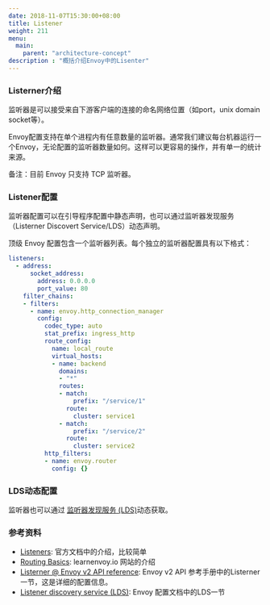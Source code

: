 ```yaml
---
date: 2018-11-07T15:30:00+08:00
title: Listener
weight: 211
menu:
  main:
    parent: "architecture-concept"
description : "概括介绍Envoy中的Lisenter"
---
```


### Listerner介绍

监听器是可以接受来自下游客户端的连接的命名网络位置（如port，unix domain socket等）。

Envoy配置支持在单个进程内有任意数量的监听器。通常我们建议每台机器运行一个Envoy，无论配置的监听器数量如何。这样可以更容易的操作，并有单一的统计来源。 

备注：目前 Envoy 只支持 TCP 监听器。

### Listener配置

监听器配置可以在引导程序配置中静态声明，也可以通过监听器发现服务（Listerner Discovert Service/LDS）动态声明。

顶级 Envoy 配置包含一个监听器列表。每个独立的监听器配置具有以下格式：

```yaml
listeners:
  - address:
      socket_address:
        address: 0.0.0.0
        port_value: 80
    filter_chains:
    - filters:
      - name: envoy.http_connection_manager
        config:
          codec_type: auto
          stat_prefix: ingress_http
          route_config:
            name: local_route
            virtual_hosts:
            - name: backend
              domains:
              - "*"
              routes:
              - match:
                  prefix: "/service/1"
                route:
                  cluster: service1
              - match:
                  prefix: "/service/2"
                route:
                  cluster: service2
          http_filters:
          - name: envoy.router
            config: {}
```

### LDS动态配置

监听器也可以通过 [监听器发现服务 (LDS)](../../xds/lds/)动态获取。



### 参考资料

- [Listeners](https://www.envoyproxy.io/docs/envoy/latest/intro/arch_overview/listeners): 官方文档中的介绍，比较简单
- [Routing Basics](https://www.learnenvoy.io/articles/routing-basics.html): learnenvoy.io 网站的介绍
- [Listerner @ Envoy v2 API reference](https://www.envoyproxy.io/docs/envoy/latest/api-v2/api/v2/lds.proto#envoy-api-msg-listener): Envoy v2 API 参考手册中的Listerner一节，这是详细的配置信息。
- [Listener discovery service (LDS)](https://www.envoyproxy.io/docs/envoy/latest/configuration/listeners/lds): Envoy 配置文档中的LDS一节